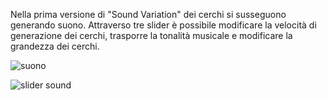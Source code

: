 Nella prima versione di "Sound Variation" dei cerchi si susseguono generando suono. Attraverso tre slider è possibile modificare la velocità di generazione dei cerchi, trasporre la tonalità musicale e modificare la grandezza dei cerchi.

![suono](https://user-images.githubusercontent.com/79698172/122673777-f68d0200-d1c9-11eb-9bcb-bac297bd6f71.png)

![slider sound](https://user-images.githubusercontent.com/79698172/122673821-1c1a0b80-d1ca-11eb-9821-505560d7a5a8.png)
